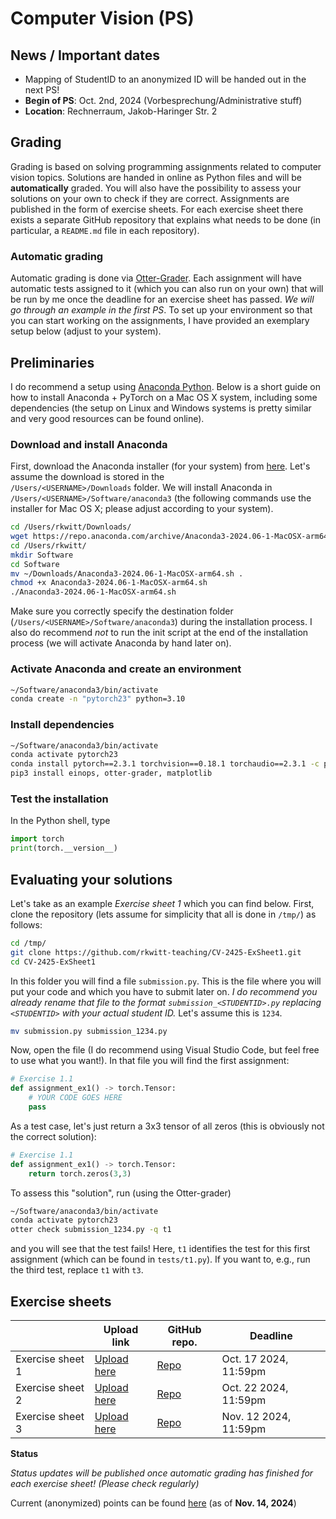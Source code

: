 # Computer Vision (PS)

## News / Important dates

- Mapping of StudentID to an anonymized ID will be handed out in the next PS!
- **Begin of PS**: Oct. 2nd, 2024 (Vorbesprechung/Administrative stuff)
- **Location**: Rechnerraum, Jakob-Haringer Str. 2

## Grading

Grading is based on solving programming assignments related to computer vision topics. 
Solutions are handed in online as Python files and will be **automatically** graded. You will also have the possibility to assess your solutions on your own to check if they are correct. 
Assignments are published in the form of exercise sheets. For each exercise sheet there exists a 
separate GitHub repository that explains what needs to be done (in particular, a `README.md` file in 
each repository).

### Automatic grading

Automatic grading is done via [Otter-Grader](https://otter-grader.readthedocs.io/en/latest/). Each assignment will have automatic tests assigned to it (which you can also run on your own) that will be run by me once the deadline for an exercise sheet has passed. *We will go through an example in the first PS*. To set up your environment so that you can start working on the assignments, I have provided an exemplary setup below (adjust to your system).

## Preliminaries

I do recommend a setup using [Anaconda Python](https://www.anaconda.com/products/individual). Below is a short guide on how to install Anaconda + PyTorch on a Mac OS X system, including some dependencies (the setup on Linux and Windows systems is pretty similar and very good resources can be found online).

### Download and install Anaconda

First, download the Anaconda installer (for your system) from [here](https://www.anaconda.com/products/individual). Let's assume the download is stored in the  
`/Users/<USERNAME>/Downloads` folder. We will install Anaconda in `/Users/<USERNAME>/Software/anaconda3` (the following commands use the installer for Mac OS X; please adjust according to your system).

```bash
cd /Users/rkwitt/Downloads/
wget https://repo.anaconda.com/archive/Anaconda3-2024.06-1-MacOSX-arm64.sh
cd /Users/rkwitt/
mkdir Software
cd Software
mv ~/Downloads/Anaconda3-2024.06-1-MacOSX-arm64.sh .
chmod +x Anaconda3-2024.06-1-MacOSX-arm64.sh
./Anaconda3-2024.06-1-MacOSX-arm64.sh
```

Make sure you correctly specify the destination folder (`/Users/<USERNAME>/Software/anaconda3`) during the installation process. I also do recommend *not* to run the init script at the end of the installation process (we will activate Anaconda by hand later on).

### Activate Anaconda and create an environment

```bash
~/Software/anaconda3/bin/activate
conda create -n "pytorch23" python=3.10
```

### Install dependencies

```bash
~/Software/anaconda3/bin/activate
conda activate pytorch23
conda install pytorch==2.3.1 torchvision==0.18.1 torchaudio==2.3.1 -c pytorch
pip3 install einops, otter-grader, matplotlib
```

### Test the installation

In the Python shell, type

```python
import torch
print(torch.__version__)
```

## Evaluating your solutions

Let's take as an example *Exercise sheet 1* which you can find below. First, clone the repository (lets assume for simplicity that all is done in `/tmp/`)
as follows:

```bash
cd /tmp/
git clone https://github.com/rkwitt-teaching/CV-2425-ExSheet1.git
cd CV-2425-ExSheet1
```

In this folder you will find a file `submission.py`. This is the file where you will put your code and which you have to submit later on. *I do recommend you already rename that file to the format `submission_<STUDENTID>.py` replacing `<STUDENTID>` with your actual student ID.* Let's assume this is `1234`.

```bash
mv submission.py submission_1234.py
```

Now, open the file (I do recommend using Visual Studio Code, but feel free to use what you want!). In that file you will find the first assignment:

```python
# Exercise 1.1
def assignment_ex1() -> torch.Tensor:
    # YOUR CODE GOES HERE
    pass
```

As a test case, let's just return a 3x3 tensor of all zeros (this is obviously not the correct solution):

```python
# Exercise 1.1
def assignment_ex1() -> torch.Tensor:
    return torch.zeros(3,3)
```

To assess this "solution", run (using the Otter-grader)

```bash
~/Software/anaconda3/bin/activate
conda activate pytorch23
otter check submission_1234.py -q t1 
```

and you will see that the test fails! Here, `t1` identifies the test for this first assignment (which can be found in `tests/t1.py`). If you want to, e.g., run the third test, replace `t1` with `t3`.

## Exercise sheets

|  | Upload link | GitHub repo. | Deadline |
|----------|----------|----------|---------|
| Exercise sheet 1    | [Upload here](https://plusacat-my.sharepoint.com/:f:/g/personal/roland_kwitt_plus_ac_at/Er6gH4qEOe5OgwCMIVe9KkQBjb4WuKWXwWa6wiG3BILN_w)    | [Repo](https://github.com/rkwitt-teaching/CV-2425-ExSheet1/tree/main)    | Oct. 17 2024, 11:59pm |
| Exercise sheet 2    | [Upload here](https://plusacat-my.sharepoint.com/:f:/g/personal/roland_kwitt_plus_ac_at/Ehr9cWjH1q1FrfU962BtoqABzNRCMFPLMuUGnWgCsl4JqA)    | [Repo](https://github.com/rkwitt-teaching/CV-2425-ExSheet2) | Oct. 22 2024, 11:59pm    |
| Exercise sheet 3    | [Upload here](https://plusacat-my.sharepoint.com/:f:/g/personal/roland_kwitt_plus_ac_at/EuNjxLDoCM9Hpaasp0DasOwBUGfhmRckHoyJJIxDx0up1g) | [Repo](https://github.com/rkwitt-teaching/CV-2425-ExSheet3) | Nov. 12 2024, 11:59pm    |

**Status**

*Status updates will be published once automatic grading has finished for each exercise sheet! (Please check regularly)*

Current (anonymized) points can be found [here](ToStudents.xlsx) (as of **Nov. 14, 2024**)
